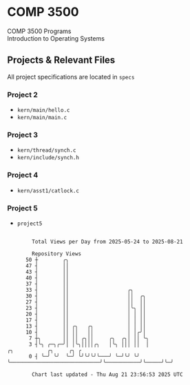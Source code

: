 # COMP 3500
COMP 3500 Programs  
Introduction to Operating Systems  
## Projects & Relevant Files
All project specifications are located in `specs`
### Project 2
- `kern/main/hello.c`
- `kern/main/main.c`
### Project 3
- `kern/thread/synch.c`
- `kern/include/synch.h`
### Project 4
- `kern/asst1/catlock.c`
### Project 5
- `project5`

```

        Total Views per Day from 2025-05-24 to 2025-08-21

        Repository Views
      50 ┼        ╭╮
      47 ┤        ││
      43 ┤        ││
      40 ┤        ││
      37 ┤        ││
      33 ┤        ││                   ╭╮
      30 ┤        ││                   ││  ╭╮
      27 ┤        ││                   ││  ││
      23 ┤        ││                   │╰╮ ││
      20 ┤        ││                   │ │ ││
      17 ┤        ││                   │ │ ││
      13 ┤        ││ ╭╮   ╭╮           │ │ ││
      10 ┤        ││ ││   ││           │ │╭╯│
       7 ┼╮       ││ ││ ╭╮││     ╭╮  ╭╮│ ││ ╰╮
       3 ┤╰╮ ╭─╮╭─╯│ │╰╮││││╭╮   │╰╮ │││ ││  │                             ╭╮           ╭╮     ╭╮ ╭
       0 ┤ ╰─╯ ╰╯  ╰─╯ ╰╯╰╯╰╯╰───╯ ╰─╯╰╯ ╰╯  ╰─────────────────────────────╯╰───────────╯╰─────╯╰─╯

        Chart last updated - Thu Aug 21 23:56:53 2025 UTC
        
```

